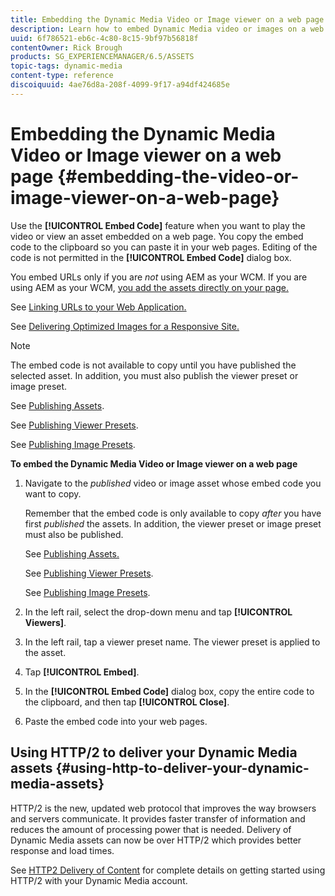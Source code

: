 ```yaml
---
title: Embedding the Dynamic Media Video or Image viewer on a web page
description: Learn how to embed Dynamic Media video or images on a web page
uuid: 6f786521-eb6c-4c80-8c15-9bf97b56818f
contentOwner: Rick Brough
products: SG_EXPERIENCEMANAGER/6.5/ASSETS
topic-tags: dynamic-media
content-type: reference
discoiquuid: 4ae76d8a-208f-4099-9f17-a94df424685e
---
```


# Embedding the Dynamic Media Video or Image viewer on a web page {#embedding-the-video-or-image-viewer-on-a-web-page}

Use the **[!UICONTROL Embed Code]** feature when you want to play the video or view an asset embedded on a web page. You copy the embed code to the clipboard so you can paste it in your web pages. Editing of the code is not permitted in the **[!UICONTROL Embed Code]** dialog box.

You embed URLs only if you are _not_ using AEM as your WCM. If you are using AEM as your WCM, [you add the assets directly on your page.](adding-dynamic-media-assets-to-pages.md)

See [Linking URLs to your Web Application.](linking-urls-to-yourwebapplication.md)

See [Delivering Optimized Images for a Responsive Site.](responsive-site.md)

>[!NOTE]
>
>The embed code is not available to copy until you have published the selected asset. In addition, you must also publish the viewer preset or image preset.
>
>See [Publishing Assets](publishing-dynamicmedia-assets.md).
>
>See [Publishing Viewer Presets](managing-viewer-presets.md#publishing-viewer-presets).
>
>See [Publishing Image Presets](managing-image-presets.md#publishing-image-presets).

**To embed the Dynamic Media Video or Image viewer on a web page**

1. Navigate to the *published* video or image asset whose embed code you want to copy.

   Remember that the embed code is only available to copy *after* you have first *published* the assets. In addition, the viewer preset or image preset must also be published.

   See [Publishing Assets.](publishing-dynamicmedia-assets.md)

   See [Publishing Viewer Presets](managing-viewer-presets.md#publishing-viewer-presets).

   See [Publishing Image Presets](managing-image-presets.md#publishing-image-presets).

1. In the left rail, select the drop-down menu and tap **[!UICONTROL Viewers]**.
1. In the left rail, tap a viewer preset name. The viewer preset is applied to the asset.
1. Tap **[!UICONTROL Embed]**.
1. In the **[!UICONTROL Embed Code]** dialog box, copy the entire code to the clipboard, and then tap **[!UICONTROL Close]**.
1. Paste the embed code into your web pages.

## Using HTTP/2 to deliver your Dynamic Media assets {#using-http-to-deliver-your-dynamic-media-assets}

HTTP/2 is the new, updated web protocol that improves the way browsers and servers communicate. It provides faster transfer of information and reduces the amount of processing power that is needed. Delivery of Dynamic Media assets can now be over HTTP/2 which provides better response and load times.

See [HTTP2 Delivery of Content](http2.md) for complete details on getting started using HTTP/2 with your Dynamic Media account.
